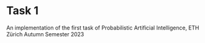 # Task 1

An implementation of the first task of Probabilistic Artificial Intelligence, ETH Zürich Autumn Semester 2023
